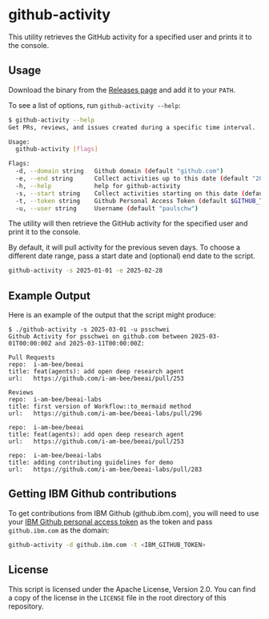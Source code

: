 # github-activity

This utility retrieves the GitHub activity for a specified user and prints it to the console.

## Usage

Download the binary from the [Releases page](https://github.com/psschwei/github-activity/releases) and add it to your `PATH`.

To see a list of options, run `github-activity --help`:

```bash
$ github-activity --help
Get PRs, reviews, and issues created during a specific time interval.

Usage:
  github-activity [flags]

Flags:
  -d, --domain string   Github domain (default "github.com")
  -e, --end string      Collect activities up to this date (default "2025-03-11")
  -h, --help            help for github-activity
  -s, --start string    Collect activities starting on this date (default "2025-03-04")
  -t, --token string    Github Personal Access Token (default $GITHUB_TOKEN)
  -u, --user string     Username (default "paulschw")

```

The utility will then retrieve the GitHub activity for the specified user and print it to the console.

By default, it will pull activity for the previous seven days. To choose a different date range, pass a start date and (optional) end date to the script.

```bash
github-activity -s 2025-01-01 -e 2025-02-28
```

## Example Output

Here is an example of the output that the script might produce:

```
$ ./github-activity -s 2025-03-01 -u psschwei
Github Activity for psschwei on github.com between 2025-03-01T00:00:00Z and 2025-03-11T00:00:00Z:

Pull Requests
repo:  i-am-bee/beeai
title: feat(agents): add open deep research agent
url:   https://github.com/i-am-bee/beeai/pull/253

Reviews
repo:  i-am-bee/beeai-labs
title: first version of Workflow::to_mermaid method
url:   https://github.com/i-am-bee/beeai-labs/pull/296

repo:  i-am-bee/beeai
title: feat(agents): add open deep research agent
url:   https://github.com/i-am-bee/beeai/pull/253

repo:  i-am-bee/beeai-labs
title: adding contributing guidelines for demo
url:   https://github.com/i-am-bee/beeai-labs/pull/283
```

## Getting IBM Github contributions

To get contributions from IBM Github (github.ibm.com), you will need to use your [IBM Github personal access token](https://github.ibm.com/settings/tokens?type=beta) as the token and pass `github.ibm.com` as the domain:

```bash
github-activity -d github.ibm.com -t <IBM_GITHUB_TOKEN>
```

## License
This script is licensed under the Apache License, Version 2.0. You can find a copy of the license in the `LICENSE` file in the root directory of this repository.
